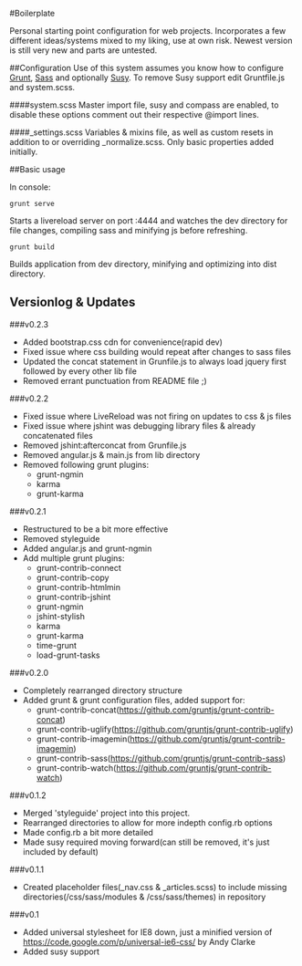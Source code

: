 #Boilerplate

Personal starting point configuration for web projects.  Incorporates a few different ideas/systems mixed to my liking, use at own risk.  Newest version is still very new and parts are untested.


##Configuration
Use of this system assumes you know how to configure [Grunt](http://gruntjs.com/), [Sass](http://sass-lang.com/) and optionally [Susy](http://susy.oddbird.net/).  To remove Susy support edit Gruntfile.js and system.scss.

####system.scss
Master import file, susy and compass are enabled, to disable these options comment out their respective @import lines.

####_settings.scss
Variables & mixins file, as well as custom resets in addition to or overriding _normalize.scss.  Only basic properties added initially.


##Basic usage

In console:

	grunt serve

Starts a livereload server on port :4444 and watches the dev directory for file changes, compiling sass and minifying js before refreshing.

	grunt build

Builds application from dev directory, minifying and optimizing into dist directory.


## Versionlog & Updates
###v0.2.3
+	Added bootstrap.css cdn for convenience(rapid dev)
+ Fixed issue where css building would repeat after changes to sass files
+ Updated the concat statement in Grunfile.js to always load jquery first followed by every other lib file
+ Removed errant punctuation from README file ;)

###v0.2.2
+ Fixed issue where LiveReload was not firing on updates to css & js files
+ Fixed issue where jshint was debugging library files & already concatenated files
+ Removed jshint:afterconcat from Grunfile.js
+	Removed angular.js & main.js from lib directory
+ Removed following grunt plugins:
	+ grunt-ngmin
	+ karma
	+ grunt-karma

###v0.2.1
+ Restructured to be a bit more effective
+ Removed styleguide
+ Added angular.js and grunt-ngmin
+ Add multiple grunt plugins:
	+ grunt-contrib-connect
	+ grunt-contrib-copy
	+ grunt-contrib-htmlmin
	+ grunt-contrib-jshint
	+ grunt-ngmin
	+ jshint-stylish
	+ karma
	+ grunt-karma
	+ time-grunt
	+ load-grunt-tasks

###v0.2.0
+ Completely rearranged directory structure
+ Added grunt & grunt configuration files, added support for:
	+ grunt-contrib-concat(https://github.com/gruntjs/grunt-contrib-concat)
	+ grunt-contrib-uglify(https://github.com/gruntjs/grunt-contrib-uglify)
	+ grunt-contrib-imagemin(https://github.com/gruntjs/grunt-contrib-imagemin)
	+ grunt-contrib-sass(https://github.com/gruntjs/grunt-contrib-sass)
	+ grunt-contrib-watch(https://github.com/gruntjs/grunt-contrib-watch)

###v0.1.2
+ Merged 'styleguide' project into this project.
+ Rearranged directories to allow for more indepth config.rb options
+ Made config.rb a bit more detailed
+ Made susy required moving forward(can still be removed, it's just included by default)

###v0.1.1
+ Created placeholder files(_nav.css & _articles.scss) to include missing directories(/css/sass/modules & /css/sass/themes) in repository

###v0.1
+ Added universal stylesheet for IE8 down, just a minified version of https://code.google.com/p/universal-ie6-css/ by Andy Clarke
+ Added susy support
